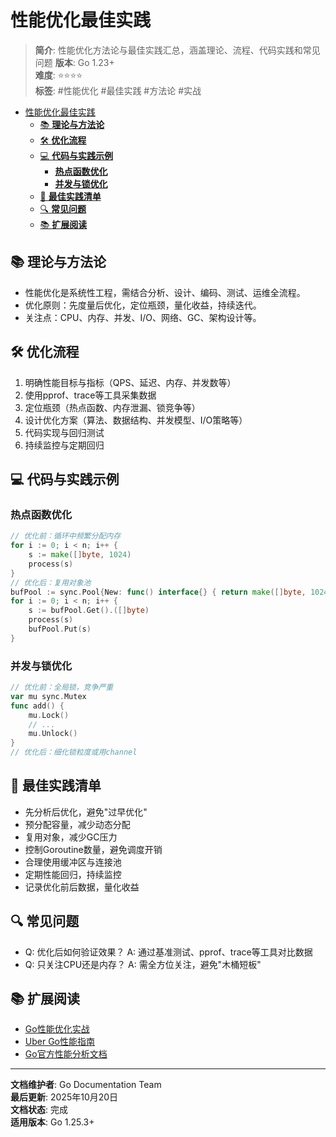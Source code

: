 ﻿# 性能优化最佳实践

> **简介**: 性能优化方法论与最佳实践汇总，涵盖理论、流程、代码实践和常见问题
> **版本**: Go 1.23+  
> **难度**: ⭐⭐⭐⭐  
> **标签**: #性能优化 #最佳实践 #方法论 #实战

<!-- TOC START -->
- [性能优化最佳实践](#性能优化最佳实践)
  - [📚 **理论与方法论**](#-理论与方法论)
  - [🛠️ **优化流程**](#️-优化流程)
  - [💻 **代码与实践示例**](#-代码与实践示例)
    - [**热点函数优化**](#热点函数优化)
    - [**并发与锁优化**](#并发与锁优化)
  - [🎯 **最佳实践清单**](#-最佳实践清单)
  - [🔍 **常见问题**](#-常见问题)
  - [📚 **扩展阅读**](#-扩展阅读)
<!-- TOC END -->

## 📚 **理论与方法论**

- 性能优化是系统性工程，需结合分析、设计、编码、测试、运维全流程。
- 优化原则：先度量后优化，定位瓶颈，量化收益，持续迭代。
- 关注点：CPU、内存、并发、I/O、网络、GC、架构设计等。

## 🛠️ **优化流程**

1. 明确性能目标与指标（QPS、延迟、内存、并发数等）
2. 使用pprof、trace等工具采集数据
3. 定位瓶颈（热点函数、内存泄漏、锁竞争等）
4. 设计优化方案（算法、数据结构、并发模型、I/O策略等）
5. 代码实现与回归测试
6. 持续监控与定期回归

## 💻 **代码与实践示例**

### **热点函数优化**

```go
// 优化前：循环中频繁分配内存
for i := 0; i < n; i++ {
    s := make([]byte, 1024)
    process(s)
}
// 优化后：复用对象池
bufPool := sync.Pool{New: func() interface{} { return make([]byte, 1024) }}
for i := 0; i < n; i++ {
    s := bufPool.Get().([]byte)
    process(s)
    bufPool.Put(s)
}

```

### **并发与锁优化**

```go
// 优化前：全局锁，竞争严重
var mu sync.Mutex
func add() {
    mu.Lock()
    // ...
    mu.Unlock()
}
// 优化后：细化锁粒度或用channel

```

## 🎯 **最佳实践清单**

- 先分析后优化，避免"过早优化"
- 预分配容量，减少动态分配
- 复用对象，减少GC压力
- 控制Goroutine数量，避免调度开销
- 合理使用缓冲区与连接池
- 定期性能回归，持续监控
- 记录优化前后数据，量化收益

## 🔍 **常见问题**

- Q: 优化后如何验证效果？
  A: 通过基准测试、pprof、trace等工具对比数据
- Q: 只关注CPU还是内存？
  A: 需全方位关注，避免"木桶短板"

## 📚 **扩展阅读**

- [Go性能优化实战](https://geektutu.com/post/hpg-golang-optimize.html)
- [Uber Go性能指南](https://github.com/uber-go/guide/blob/master/style.md#performance)
- [Go官方性能分析文档](https://golang.org/pkg/runtime/pprof/)

---

**文档维护者**: Go Documentation Team  
**最后更新**: 2025年10月20日  
**文档状态**: 完成  
**适用版本**: Go 1.25.3+

